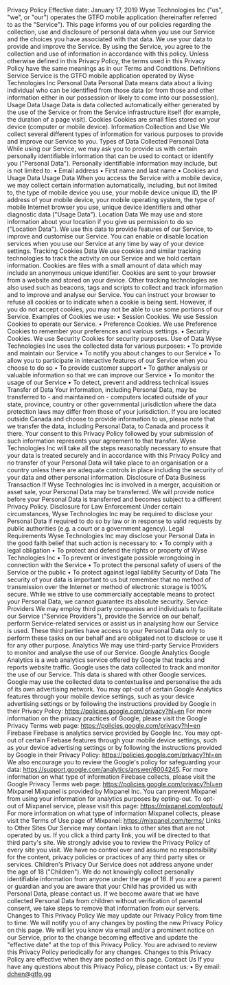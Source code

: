 Privacy Policy
Effective date: January 17, 2019
Wyse Technologies Inc ("us", "we", or "our") operates the GTFO mobile application (hereinafter referred to as the "Service").
This page informs you of our policies regarding the collection, use and disclosure of personal data when you use our Service and the choices you have associated with that data.
We use your data to provide and improve the Service. By using the Service, you agree to the collection and use of information in accordance with this policy. Unless otherwise defined in this Privacy Policy, the terms used in this Privacy Policy have the same meanings as in our Terms and Conditions.
Definitions
Service
Service is the GTFO mobile application operated by Wyse Technologies Inc
Personal Data
Personal Data means data about a living individual who can be identified from those data (or from those and other information either in our possession or likely to come into our possession).
Usage Data
Usage Data is data collected automatically either generated by the use of the Service or from the Service infrastructure itself (for example, the duration of a page visit).
Cookies
Cookies are small files stored on your device (computer or mobile device).
Information Collection and Use
We collect several different types of information for various purposes to provide and improve our Service to you.
Types of Data Collected
Personal Data
While using our Service, we may ask you to provide us with certain personally identifiable information that can be used to contact or identify you ("Personal Data"). Personally identifiable information may include, but is not limited to:
•    Email address
•    First name and last name
•    Cookies and Usage Data
Usage Data
When you access the Service with a mobile device, we may collect certain information automatically, including, but not limited to, the type of mobile device you use, your mobile device unique ID, the IP address of your mobile device, your mobile operating system, the type of mobile Internet browser you use, unique device identifiers and other diagnostic data ("Usage Data").
Location Data
We may use and store information about your location if you give us permission to do so ("Location Data"). We use this data to provide features of our Service, to improve and customise our Service.
You can enable or disable location services when you use our Service at any time by way of your device settings.
Tracking Cookies Data
We use cookies and similar tracking technologies to track the activity on our Service and we hold certain information.
Cookies are files with a small amount of data which may include an anonymous unique identifier. Cookies are sent to your browser from a website and stored on your device. Other tracking technologies are also used such as beacons, tags and scripts to collect and track information and to improve and analyse our Service.
You can instruct your browser to refuse all cookies or to indicate when a cookie is being sent. However, if you do not accept cookies, you may not be able to use some portions of our Service.
Examples of Cookies we use:
•    Session Cookies. We use Session Cookies to operate our Service.
•    Preference Cookies. We use Preference Cookies to remember your preferences and various settings.
•    Security Cookies. We use Security Cookies for security purposes.
Use of Data
Wyse Technologies Inc uses the collected data for various purposes:
•    To provide and maintain our Service
•    To notify you about changes to our Service
•    To allow you to participate in interactive features of our Service when you choose to do so
•    To provide customer support
•    To gather analysis or valuable information so that we can improve our Service
•    To monitor the usage of our Service
•    To detect, prevent and address technical issues
Transfer of Data
Your information, including Personal Data, may be transferred to - and maintained on - computers located outside of your state, province, country or other governmental jurisdiction where the data protection laws may differ from those of your jurisdiction.
If you are located outside Canada and choose to provide information to us, please note that we transfer the data, including Personal Data, to Canada and process it there.
Your consent to this Privacy Policy followed by your submission of such information represents your agreement to that transfer.
Wyse Technologies Inc will take all the steps reasonably necessary to ensure that your data is treated securely and in accordance with this Privacy Policy and no transfer of your Personal Data will take place to an organisation or a country unless there are adequate controls in place including the security of your data and other personal information.
Disclosure of Data
Business Transaction
If Wyse Technologies Inc is involved in a merger, acquisition or asset sale, your Personal Data may be transferred. We will provide notice before your Personal Data is transferred and becomes subject to a different Privacy Policy.
Disclosure for Law Enforcement
Under certain circumstances, Wyse Technologies Inc may be required to disclose your Personal Data if required to do so by law or in response to valid requests by public authorities (e.g. a court or a government agency).
Legal Requirements
Wyse Technologies Inc may disclose your Personal Data in the good faith belief that such action is necessary to:
•    To comply with a legal obligation
•    To protect and defend the rights or property of Wyse Technologies Inc
•    To prevent or investigate possible wrongdoing in connection with the Service
•    To protect the personal safety of users of the Service or the public
•    To protect against legal liability
Security of Data
The security of your data is important to us but remember that no method of transmission over the Internet or method of electronic storage is 100% secure. While we strive to use commercially acceptable means to protect your Personal Data, we cannot guarantee its absolute security.
Service Providers
We may employ third party companies and individuals to facilitate our Service ("Service Providers"), provide the Service on our behalf, perform Service-related services or assist us in analysing how our Service is used.
These third parties have access to your Personal Data only to perform these tasks on our behalf and are obligated not to disclose or use it for any other purpose.
Analytics
We may use third-party Service Providers to monitor and analyse the use of our Service.
Google Analytics
Google Analytics is a web analytics service offered by Google that tracks and reports website traffic. Google uses the data collected to track and monitor the use of our Service. This data is shared with other Google services. Google may use the collected data to contextualise and personalise the ads of its own advertising network.
You may opt-out of certain Google Analytics features through your mobile device settings, such as your device advertising settings or by following the instructions provided by Google in their Privacy Policy: https://policies.google.com/privacy?hl=en
For more information on the privacy practices of Google, please visit the Google Privacy Terms web page: https://policies.google.com/privacy?hl=en
Firebase
Firebase is analytics service provided by Google Inc.
You may opt-out of certain Firebase features through your mobile device settings, such as your device advertising settings or by following the instructions provided by Google in their Privacy Policy: https://policies.google.com/privacy?hl=en
We also encourage you to review the Google's policy for safeguarding your data: https://support.google.com/analytics/answer/6004245.
For more information on what type of information Firebase collects, please visit the Google Privacy Terms web page: https://policies.google.com/privacy?hl=en
Mixpanel
Mixpanel is provided by Mixpanel Inc.
You can prevent Mixpanel from using your information for analytics purposes by opting-out. To opt-out of Mixpanel service, please visit this page: https://mixpanel.com/optout/
For more information on what type of information Mixpanel collects, please visit the Terms of Use page of Mixpanel: https://mixpanel.com/terms/
Links to Other Sites
Our Service may contain links to other sites that are not operated by us. If you click a third party link, you will be directed to that third party's site. We strongly advise you to review the Privacy Policy of every site you visit.
We have no control over and assume no responsibility for the content, privacy policies or practices of any third party sites or services.
Children's Privacy
Our Service does not address anyone under the age of 18 ("Children").
We do not knowingly collect personally identifiable information from anyone under the age of 18. If you are a parent or guardian and you are aware that your Child has provided us with Personal Data, please contact us. If we become aware that we have collected Personal Data from children without verification of parental consent, we take steps to remove that information from our servers.
Changes to This Privacy Policy
We may update our Privacy Policy from time to time. We will notify you of any changes by posting the new Privacy Policy on this page.
We will let you know via email and/or a prominent notice on our Service, prior to the change becoming effective and update the "effective date" at the top of this Privacy Policy.
You are advised to review this Privacy Policy periodically for any changes. Changes to this Privacy Policy are effective when they are posted on this page.
Contact Us
If you have any questions about this Privacy Policy, please contact us:
•    By email: dchen@gtfo.gg
